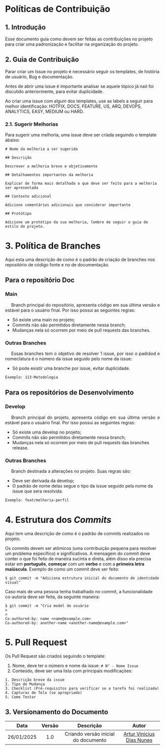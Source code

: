 # Políticas de Contribuição

## 1. Introdução

Esse documento guia como devem ser feitas as contribuições no projeto para criar uma padronização e facilitar na organização do projeto.

## 2. Guia de Contribuição

Parar criar um Issue no projeto é necessário seguir os templates, de história de usuário, Bug e documentação.

Antes de abrir uma issue é importante analisar se aquele tópico já naõ foi discutido anteriormente, para evitar duplicidade.

Ao criar uma issue com algum dos templates, use as labels a seguir para melhor identificação: HOTFIX, DOCS, FEATURE, US, ARQ, DEVOPS, ANALYTICS, EASY, MEDIUM ou HARD.

### 2.1. Sugerir Melhorias

Para sugerir uma melhoria, uma issue deve ser criada seguindo o template abaixo:

```
# Nome da melhoria a ser sugerida

## Descrição

Descrever a melhoria breve e objetivamente

## Detalhamentos importantes da melhoria

Explicar de forma mais detalhada o que deve ser feito para a melhoria ser apresentada

## Contexto adicional

Adicione comentários adicionais que considerar importante

## Protótipo

Adicione um protótipo da sua melhoria, lembre de seguir o guia de estilo do projeto.
```

# 3. Política de Branches

Aqui esta uma descrição de como é o padrão de criação de branches nos repositório de código fonte e no de documentação.

## Para o repositório Doc

### Main

<p align="justify" style="text-indent: 20px">
    Branch principal do repositório, apresenta código em sua última versão e estável para o usuário final. Por isso possui as seguintes regras:
</p>

- Só existe uma main no projeto;
- Commits não são permitidos diretamente nessa branch;
- Mudanças nela só ocorrem por meio de pull requests das branches.

### Outras Branches

<p align="justify" style="text-indent: 20px">
    Essas branches tem o objetivo de resolver 1 issue, por isso o padrãod e nomeclatura é o número da issue seguido pelo nome da issue:
</p>    

- Só pode existir uma branche por issue, evitar duplicidade.

```bash
Exemplo: 113-Metodologia
```

## Para os repositórios de Desenvolvimento

### Develop

<p align="justify" style="text-indent: 20px">
    Branch principal do projeto, apresenta código em sua última versão e estável para o usuário final. Por isso possui as seguintes regras:
</p>

- Só existe uma develop no projeto;
- Commits não são permitidos diretamente nessa branch;
- Mudanças nela só ocorrem por meio de pull requests das branches release.

### Outras Branches

<p align="justify" style="text-indent: 20px">
    Branch destinada a alterações no projeto. Suas regras são:
</p>

- Deve ser derivada da develop;
- O padrão de nome delas segue o tipo da issue seguido pela nome da issue que sera resolvida.


```bash
Exemplo: feat/melhoria-perfil
```

# 4. Estrutura dos _Commits_

Aqui tem uma descrição de como é o padrão de commits realizados no projeto.

Os commits devem ser atômicos (uma contribuição pequena para resolver um problema específico) e significativos. A mensagem do commit deve conter o que foi feito de maneira sucinta e direta, além disso ela precisa estar em **português**, **começar** com um **verbo** e com a **primeira letra maiúscula**. Exemplo de como um commit deve ser feito:

```
$ git commit -m "Adiciona estrutura inicial do documento de identidade visual"
```

Caso mais de uma pessoa tenha trabalhado no commit, a funcionalidade co-autoria deve ser feita, da seguinte maneira:

```
$ git commit -m "Cria model do usuário
>
>
Co-authored-by: name <name@example.com>
Co-authored-by: another-name <another-name@example.com>"
```

# 5. Pull Request

Os Pull Request são criados seguindo o template:


1. Nome, deve ter o número e nome da issue: `# N° - Nome Issue`
2. Conteúdo, deve ser uma lista com principais modificações:

```
1. Descrição breve da issue
2. Tipo de Mudança
3. Checklist (Pré-requisitos para verificar se a tarefa foi realizada)
4. Capturas de Tela (se apropriado)
5. Como Testar
```

## 3. Versionamento do Documento

| Data | Versão | Descrição | Autor |
| :-----: | :-------------: | :---------------: | :-: |
| 26/01/2025 | 1.0 | Criando versão inicial do documento | [Artur Vinícius Dias Nunes](https://github.com/ArturVinicius) |